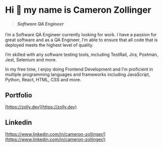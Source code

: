 # Hi 👋 my name is Cameron Zollinger

> #### ***Software QA Engineer***

I’m a Software QA Engineer currently looking for work. I have a passion for great software and as a QA Engineer, I’m able to ensure that all code that is deployed meets the highest level of quality.

I’m skilled with any software testing tools, including TestRail, Jira, Postman, Jest, Selenium and more.

In my free time, I enjoy doing Frontend Development and I’m proficient in multiple programming languages and frameworks including JavaScript, Python, React, HTML, CSS and more.

## Portfolio

[https://zolly.dev](https://zolly.dev)

## Linkedin

[https://www.linkedin.com/in/cameron-zollinger/](https://www.linkedin.com/in/cameron-zollinger/)

